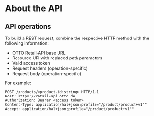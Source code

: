 # About the API

## API operations

To build a REST request, combine the respective HTTP method with the following information:

- OTTO Retail-API base URL
- Resource URI with replaced path parameters
- Valid access token
- Request headers (operation-specific)
- Request body (operation-specific)

For example:

```http
POST /products/<product-id:string> HTTP/1.1
Host: https://retail-api.otto.de
Authorization: Bearer <access token>
Content-Type: application/hal+json;profile="/product/product+v1""
Accept: application/hal+json;profile="/product/product+v1""
```
